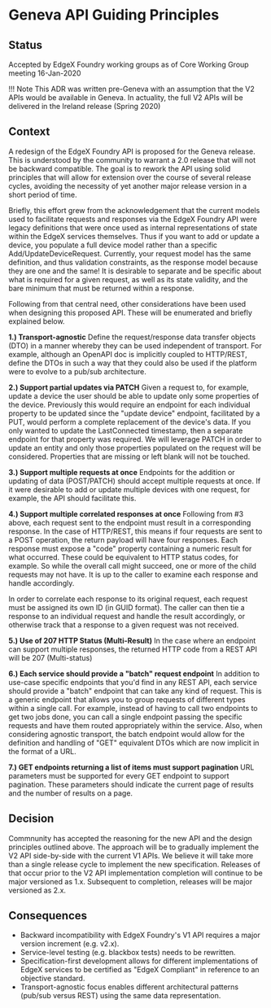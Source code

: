 # Geneva API Guiding Principles

## Status

Accepted by EdgeX Foundry working groups as of Core Working Group meeting 16-Jan-2020

!!! Note
    This ADR was written pre-Geneva with an assumption that the V2 APIs would be available in Geneva.  In actuality, the full V2 APIs will be delivered in the Ireland release (Spring 2020)

## Context

A redesign of the EdgeX Foundry API is proposed for the Geneva release. This is understood by the community to warrant a 2.0 release that will not be backward compatible. The goal is to rework the API using solid principles that will allow for extension over the course of several release cycles, avoiding the necessity of yet another major release version in a short period of time.

Briefly, this effort grew from the acknowledgement that the current models used to facilitate requests and responses via the EdgeX Foundry API were legacy definitions that were once used as internal representations of state within the EdgeX services themselves. Thus if you want to add or update a device, you populate a full device model rather than a specific Add/UpdateDeviceRequest. Currently, your request model has the same definition, and thus validation constraints, as the response model because they are one and the same! It is desirable to separate and be specific about what is required for a given request, as well as its state validity, and the bare minimum that must be returned within a response.

Following from that central need, other considerations have been used when designing this proposed API. These will be enumerated and briefly explained below.

**1.) Transport-agnostic**
Define the request/response data transfer objects (DTO) in a manner whereby they can be used independent of transport. For example, although an OpenAPI doc is implicitly coupled to HTTP/REST, define the DTOs in such a way that they could also be used if the platform were to evolve to a pub/sub architecture.

**2.) Support partial updates via PATCH**
Given a request to, for example, update a device the user should be able to update only some properties of the device. Previously this would require an endpoint for each individual property to be updated since the "update device" endpoint, facilitated by a PUT, would perform a complete replacement of the device's data. If you only wanted to update the LastConnected timestamp, then a separate endpoint for that property was required. We will leverage PATCH in order to update an entity and only those properties populated on the request will be considered. Properties that are missing or left blank will not be touched. 

**3.) Support multiple requests at once**
Endpoints for the addition or updating of data (POST/PATCH) should accept multiple requests at once. If it were desirable to add or update multiple devices with one request, for example, the API should facilitate this.

**4.) Support multiple correlated responses at once**
Following from #3 above, each request sent to the endpoint must result in a corresponding response. In the case of HTTP/REST, this means if four requests are sent to a POST operation, the return payload will have four responses. Each response must expose a "code" property containing a numeric result for what occurred. These could be equivalent to HTTP status codes, for example. So while the overall call might succeed, one or more of the child requests may not have. It is up to the caller to examine each response and handle accordingly.

In order to correlate each response to its original request, each request must be assigned its own ID (in GUID format). The caller can then tie a response to an individual request and handle the result accordingly, or otherwise track that a response to a given request was not received. 

**5.) Use of 207 HTTP Status (Multi-Result)**
In the case where an endpoint can support multiple responses, the returned HTTP code from a REST API will be 207 (Multi-status)

**6.) Each service should provide a "batch" request endpoint**
In addition to use-case specific endpoints that you'd find in any REST API, each service should provide a "batch" endpoint that can take any kind of request. This is a generic endpoint that allows you to group requests of different types within a single call. For example, instead of having to call two endpoints to get two jobs done, you can call a single endpoint passing the specific requests and have them routed appropriately within the service. Also, when considering agnostic transport, the batch endpoint would allow for the definition and handling of "GET" equivalent DTOs which are now implicit in the format of a URL.

**7.) GET endpoints returning a list of items must support pagination**
URL parameters must be supported for every GET endpoint to support pagination. These parameters should indicate the current page of results and the number of results on a page.

## Decision

Commnunity has accepted the reasoning for the new API and the design principles outlined above. The approach will be to gradually implement the V2 API side-by-side with the current V1 APIs. We believe it will take more than a single release cycle to implement the new specification. Releases of that occur prior to the V2 API implementation completion will continue to be major versioned as 1.x. Subsequent to completion, releases will be major versioned as 2.x.

## Consequences

- Backward incompatibility with EdgeX Foundry's V1 API requires a major version increment (e.g. v2.x).
- Service-level testing (e.g. blackbox tests) needs to be rewritten.
- Specification-first development allows for different implementations of EdgeX services to be certified as "EdgeX Compliant" in reference to an objective standard.
- Transport-agnostic focus enables different architectural patterns (pub/sub versus REST) using the same data representation.